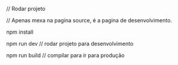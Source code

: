// Rodar projeto

// Apenas mexa na pagina source, é a pagina de desenvolvimento.

npm install

npm run dev // rodar projeto para desenvolvimento

npm run build // compilar para ir para produção
